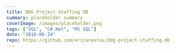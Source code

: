 ```yaml
---
title: DDG Project Staffing DB
summary: placeholder summary
coverImage: /images/placeholder.png
tags: ["SQL", "C#.Net", "MS SQL"]
date: "2016-06-24"
repo: https://github.com/ericanastas/ddg-project-staffing-db
---
```

